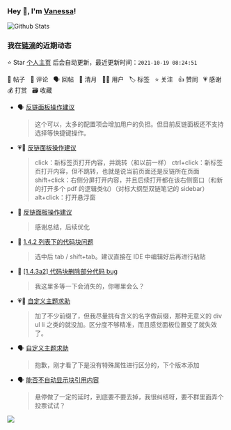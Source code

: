### Hey 👋, I'm [Vanessa](http://vanessa.b3log.org/)!

![Github Stats](https://github-readme-stats.vercel.app/api?username=Vanessa219&show_icons=true)

<!--events start -->

### 我在[链滴](https://ld246.com)的近期动态

⭐️ Star [个人主页](https://github.com/Vanessa219/Vanessa219) 后会自动更新，最近更新时间：`2021-10-19 08:24:51`

📝 帖子 &nbsp; 💬 评论 &nbsp; 🗣 回帖 &nbsp; 🌙 清月 &nbsp; 👨‍💻 用户 &nbsp; 🏷️ 标签 &nbsp; ⭐️ 关注 &nbsp; 👍 赞同 &nbsp; 💗 感谢 &nbsp; 💰 打赏 &nbsp; 🗃 收藏

* 🗣 [反链面板操作建议](https://ld246.com/article/1634564665780/comment/1634566021532#comments)

  > 这个可以，太多的配置项会增加用户的负担。但目前反链面板还不支持选择等快捷键操作。
* 💗📝 [反链面板操作建议](https://ld246.com/article/1634564665780)

  > click：新标签页打开内容，并跳转（和以前一样） ctrl+click：新标签页打开内容，但不跳转，也就是说当前页面还是反链所在页面 shift+click：右侧分屏打开内容，并且后续打开都在该右侧窗口（和新的打开多个 pdf 的逻辑类似）（对标大纲型双链笔记的 sidebar） alt+click：打开悬浮窗
* 💬 [反链面板操作建议](https://ld246.com/article/1634564665780/comment/1634568851201#comments)

  > 感谢总结，后续优化
* 💬 [1.4.2  列表下的代码块问题](https://ld246.com/article/1634562412220/comment/1634567310190#comments)

  > 选中后 tab / shift+tab。建议直接在 IDE 中编辑好后再进行粘贴
* 💬 [[1.4.3a2] 代码块删除部分代码 bug](https://ld246.com/article/1634526096723/comment/1634565098353#comments)

  > 我这里多等一下会消失的，你哪里会么？
* 💗💬 [自定义主题求助](https://ld246.com/article/1634523451140/comment/1634532418331#comments)

  > 加了不少前缀了，但我尽量挑有含义的名字做前缀，那种无意义的 div ul li 之类的就没加。区分度不够精准，而且感觉面板位置变了就失效了。
* 🗣 [自定义主题求助](https://ld246.com/article/1634523451140/comment/1634532418331#comments)

  > 抱歉，刚才看了下是没有特殊属性进行区分的，下个版本添加
* 🗣 [能否不自动显示块引用内容](https://ld246.com/article/1634482564900/comment/1634563531884#comments)

  > 悬停做了一定的延时，到底要不要去掉，我很纠结呀，要不群里面弄个投票试试？


<!--events end -->

<a title="Hits" target="_blank" href="https://github.com/Vanessa219/Vanessa219"><img src="https://hits.b3log.org/Vanessa219/Vanessa219.svg"></a>
